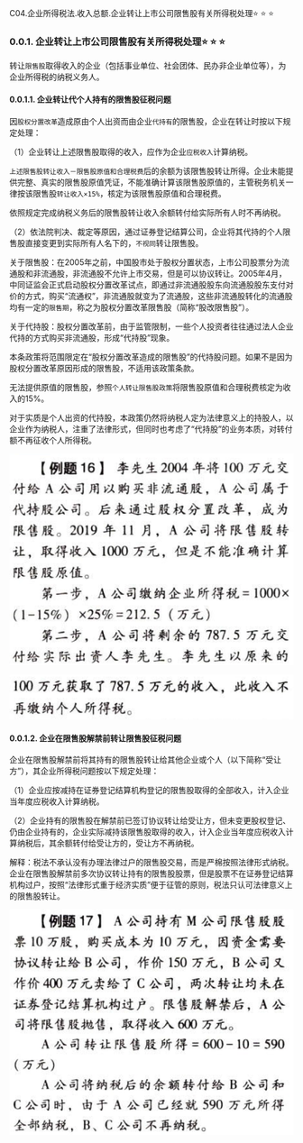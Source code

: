 C04.企业所得税法.收入总额.企业转让上市公司限售股有关所得税处理:star: :star: :star: 

### 0.0.1. 企业转让上市公司限售股有关所得税处理:star: :star: :star: 

转让`限售股`取得收入的企业（包括事业单位、社会团体、民办非企业单位等），为企业所得税的纳税义务人。

#### 0.0.1.1. 企业转让代个人持有的限售股征税问题

因`股权分置改革`造成原由个人出资而由企业`代持有`的限售股，企业在转让时按以下规定处理：

（1）企业转让上述限售股取得的收入，应作为企业`应税收入`计算纳税。

`上述限售股转让收入－限售股原值和合理税费`后的余额为该限售股转让所得。企业未能提供完整、真实的限售股原值凭证，不能准确计算该限售股原值的，主管税务机关一律按该限售股`转让收入×15%`，核定为该限售股原值和合理税费。

依照规定完成纳税义务后的限售股转让收入余额转付给实际所有人时不再纳税。

（2）依法院判决、裁定等原因，通过证券登记结算公司，企业将其代持的个人限售股直接变更到实际所有人名下的，`不视同`转让限售股。

关于限售股：在2005年之前，中国股市处于股权分置状态，上市公司股票分为流通股和非流通股，非流通股不允许上市交易，但是可以协议转让。2005年4月，中同证监会正式启动股权分置改革试点，即通过非流通股股东向流通股股东支付对价的方式，购买“流通权”，非流通股就变为了流通股，这些非流通股转化的流通股均有一定的`限售期`，称之为股权分置改革限售股（简称“股改限售股”）。

关于代持股：股权分置改革前，由于监管限制，一些个人投资者往往通过法人企业代持的方式购买非流通股，形成“代持股”现象。

本条政策将范围限定在“股权分置改革造成的限售股”的代持股问题。如果不是因为股权分置改革原因形成的限售股，不适用该政策条款。

无法提供原值的限售股，参照`个人转让限售股政策`将限售股原值和合理税费核定为收入的15%。

对于实质是个人出资的代持股，本政策仍然将纳税人定为法律意义上的持股人，以企业作为纳税人，注重了法律形式，但同时也考虑了“代持股”的业务本质，对转付额不再征收个人所得税。

![](media/eab4aeefefcc1b9cd0f1f2d858456d13.png)

![](media/31880760b29d528dd616a11454aebcd7.png)

#### 0.0.1.2. 企业在限售股解禁前转让限售股征税问题

企业在限售股解禁前将其持有的限售股转让给其他企业或个人（以下简称“受让方”），其企业所得税问题按以下规定处理：

（1）企业应按减持在证券登记结算机构登记的限售股取得的全部收入，计入企业当年度应税收入计算纳税。

（2）企业持有的限售股在解禁前已签订协议转让给受让方，但未变更股权登记、仍由企业持有的，企业实际减持该限售股取得的收入，计入企业当年度应税收入计算纳税后，其余额转付给受让方的，受让方不再纳税。

解释：税法不承认没有办理法律过户的限售股交易，而是严棉按照法律形式纳税。企业在限售股解禁前多次协议转让持有的限售股股票，但是股票不在证券登记结算机构过户，按照“法律形式重于经济实质”便于征管的原则，税法只认可法律意义上的限售股转让。

![](media/4dcd50a821c8c32d1d407614698d9431.png)
